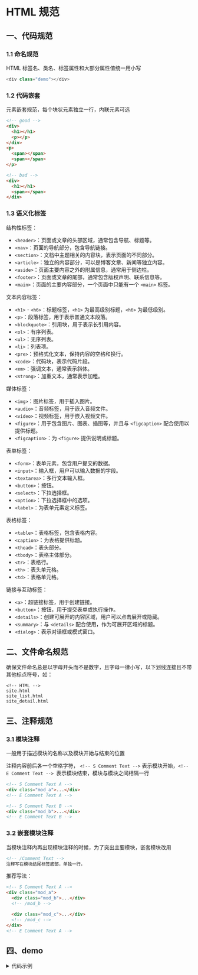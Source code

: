# HTML 规范

## 一、代码规范

### 1.1 命名规范
HTML 标签名、类名、标签属性和大部分属性值统一用小写

```js
<div class="demo"></div>
```

### 1.2 代码嵌套

元素嵌套规范，每个块状元素独立一行，内联元素可选

```html
<!-- good -->
<div>
  <h1></h1>
  <p></p>
</div>
<p>
  <span></span>
  <span></span>
</p>

<!-- bad -->
<div>
  <h1></h1>
  <span></span>
</div>
```

### 1.3 语义化标签

结构性标签：

- `<header>`：页面或文章的头部区域，通常包含导航、标题等。
- `<nav>`：页面的导航部分，包含导航链接。
- `<section>`：文档中主题相关的内容块，表示页面的不同部分。
- `<article>`：独立的内容部分，可以是博客文章、新闻等独立内容。
- `<aside>`：页面主要内容之外的附属信息，通常用于侧边栏。
- `<footer>`：页面或文章的尾部，通常包含版权声明、联系信息等。
- `<main>`：页面的主要内容部分，一个页面中只能有一个 `<main>` 标签。

文本内容标签：

- `<h1>` - `<h6>`：标题标签，`<h1>` 为最高级别标题，`<h6>` 为最低级别。
- `<p>`：段落标签，用于表示普通文本段落。
- `<blockquote>`：引用块，用于表示长引用内容。
- `<ol>`：有序列表。
- `<ul>`：无序列表。
- `<li>`：列表项。
- `<pre>`：预格式化文本，保持内容的空格和换行。
- `<code>`：代码块，表示代码片段。
- `<em>`：强调文本，通常表示斜体。
- `<strong>`：加重文本，通常表示加粗。

媒体标签：

- `<img>`：图片标签，用于插入图片。
- `<audio>`：音频标签，用于嵌入音频文件。
- `<video>`：视频标签，用于嵌入视频文件。
- `<figure>`：用于包含图片、图表、插图等，并且与 `<figcaption>` 配合使用以提供标题。
- `<figcaption>`：为 `<figure>` 提供说明或标题。

表单标签：

- `<form>`：表单元素，包含用户提交的数据。
- `<input>`：输入框，用户可以输入数据的字段。
- `<textarea>`：多行文本输入框。
- `<button>`：按钮。
- `<select>`：下拉选择框。
- `<option>`：下拉选择框中的选项。
- `<label>`：为表单元素定义标签。

表格标签：

- `<table>`：表格标签，包含表格内容。
- `<caption>`：为表格提供标题。
- `<thead>`：表头部分。
- `<tbody>`：表格主体部分。
- `<tr>`：表格行。
- `<th>`：表头单元格。
- `<td>`：表格单元格。

链接与互动标签：

- `<a>`：超链接标签，用于创建链接。
- `<button>`：按钮，用于提交表单或执行操作。
- `<details>`：创建可展开的内容区域，用户可以点击展开或隐藏。
- `<summary>`：与 `<details>` 配合使用，作为可展开区域的标题。
- `<dialog>`：表示对话框或模式窗口。


## 二、文件命名规范

确保文件命名总是以字母开头而不是数字，且字母一律小写，以下划线连接且不带其他标点符号，如：

```shell
<!-- HTML -->
site.html
site_list.html
site_detail.html
```



## 三、注释规范

### 3.1 模块注释

一般用于描述模块的名称以及模块开始与结束的位置

注释内容前后各一个空格字符，
`<!-- S Comment Text -->` 表示模块开始，`<!-- E Comment Text --> `表示模块结束，模块与模块之间相隔一行

```html
<!-- S Comment Text A -->
<div class="mod_a">...</div>
<!-- E Comment Text A -->

<!-- S Comment Text B -->
<div class="mod_b">...</div>
<!-- E Comment Text B -->
```

### 3.2 嵌套模块注释

当模块注释内再出现模块注释的时候，为了突出主要模块，嵌套模块改用

```html
<!-- /Comment Text -->
注释写在模块结尾标签底部，单独一行。
```

推荐写法：

```html
<!-- S Comment Text A -->
<div class="mod_a">
  <div class="mod_b">...</div>
  <!-- /mod_b -->

  <div class="mod_c">...</div>
  <!-- /mod_c -->
</div>
<!-- E Comment Text A -->
```

## 四、demo 

<details>
  <summary>代码示例</summary>

```html
<!-- 语义化标签示例  article_list.html -->
<!DOCTYPE html>
<html lang="zh-CN">
<head>
  <meta charset="UTF-8">
  <meta name="viewport" content="width=device-width, initial-scale=1.0">
  <meta name="description" content="这是一个示例页面，展示了如何使用语义化标签构建网页。">
  <title>语义化标签示例页面</title>
  <link rel="stylesheet" href="styles.css">
</head>
<body>
  <!-- S 页面头部 -->
  <header>
    <h1>网站标题</h1>
    <nav aria-label="主导航">
      <ul>
        <li><a href="#">首页</a></li>
        <li><a href="#">关于我们</a></li>
        <li><a href="#">服务</a></li>
        <li><a href="#">联系我们</a></li>
      </ul>
    </nav>
  </header>
  <!-- E 页面头部 -->

  <!-- S 页面主要内容 -->
  <main>
    <!-- S 文章部分 -->
    <article>
      <header>
        <h2>文章标题</h2>
        <p>作者：<span>张三</span> | 发布日期：<time datetime="2023-10-01">2023年10月1日</time></p>
      </header>
      <section>
        <h3>章节标题</h3>
        <p>这是一段示例文章内容，展示了如何使用语义化标签。</p>
        <blockquote cite="https://example.com">
          <p>这是一个引用块，用于表示长引用内容。</p>
          <footer>— 引用来源, <cite>示例网站</cite></footer>
        </blockquote>
        <pre><code>function example() {
  console.log('Hello, World!');
}</code></pre>
      </section>
      <section>
        <h3>另一个章节</h3>
        <p>这是另一个章节的内容。</p>
        <figure>
          <img src="example.jpg" alt="示例图片">
          <figcaption>这是一张示例图片。</figcaption>
        </figure>
      </section>
    </article>
    <!-- E 文章部分 -->

    <!-- S 侧边栏 -->
    <aside aria-label="相关链接">
      <h2>相关链接</h2>
      <ul>
        <li><a href="#">链接一</a></li>
        <li><a href="#">链接二</a></li>
        <li><a href="#">链接三</a></li>
      </ul>
    </aside>
    <!-- E 侧边栏 -->
  </main>
  <!-- E 页面主要内容 -->

  <!-- S 页面页脚 -->
  <footer>
    <p>&copy; 2023 示例公司. 保留所有权利.</p>
    <address>
      联系我们：<a href="mailto:info@example.com">info@example.com</a>
    </address>
  </footer>
  <!-- E 页面页脚 -->
</body>
</html>
```

</details>
